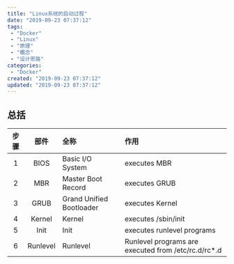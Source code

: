 ```yaml
---
title: "Linux系统的启动过程"
date: "2019-09-23 07:37:12"
tags: 
 - "Docker"
 - "Linux"
 - "原理"
 - "概念"
 - "设计思路"
categories: 
 - "Docker"
created: "2019-09-23 07:37:12"
updated: "2019-09-23 07:37:12"
---
```


## 总括

| 步骤 | 部件 | 全称 | 作用 |
|:---:|:---:|:---|:---|
| 1 | BIOS | Basic I/O System | executes MBR|
| 2 | MBR | Master Boot Record | executes GRUB|
| 3 | GRUB | Grand Unified Bootloader | executes Kernel|
| 4 | Kernel | Kernel | executes /sbin/init|
| 5 | Init | Init | executes runlevel programs|
| 6 | Runlevel | Runlevel | Runlevel programs are executed from /etc/rc.d/rc*.d|
